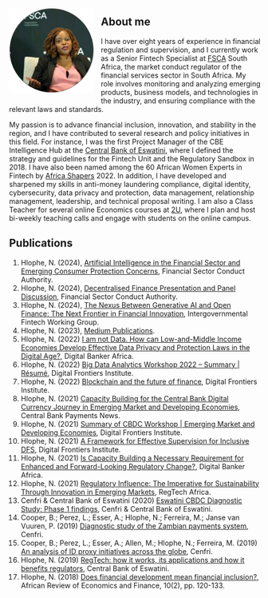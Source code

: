 <dl>
<img src="NolPIC.png" style="border: 0pt none; margin-bottom: 1em; float: left; margin-right: 1em;" height="170">
<p style="text-align: left;">
</p>
</dl> 

## About me
 
I have over eight years of experience in financial regulation and supervision, and I currently work as a Senior Fintech Specialist at <a href="https://www.fsca.co.za/Pages/Default.aspx" target="_blank">FSCA</a> South Africa, the market conduct regulator of the financial services sector in South Africa. My role involves monitoring and analyzing emerging products, business models, and technologies in the industry, and ensuring compliance with the relevant laws and standards.

My passion is to advance financial inclusion, innovation, and stability in the region, and I have contributed to several research and policy initiatives in this field. For instance, I was the first Project Manager of the CBE Intelligence Hub at the <a href="https://www.centralbank.org.sz/" target="_blank">Central Bank of Eswatini</a>, where I defined the strategy and guidelines for the Fintech Unit and the Regulatory Sandbox in 2018. I have also been named among the 60 African Women Experts in Fintech by <a href="https://africanshapers.com/en/60-african-women-experts-in-fintech/" target="_blank">Africa Shapers</a> 2022. In addition, I have developed and sharpened my skills in anti-money laundering compliance, digital identity, cybersecurity, data privacy and protection, data management, relationship management, leadership, and technical proposal writing. I am also a Class Teacher for several online Economics courses at <a href="https://2u.com/" target="_blank">2U</a>, where I plan and host bi-weekly teaching calls and engage with students on the online campus.

## Publications

1. Hlophe, N. (2024), <a href="https://www.fsca.co.za/Documents/Presentation%20on%20AI%20in%20Finance%20and%20Consumer%20Protection%20FSCA%20Conference%20Day%201.pdf" target="_blank"> Artificial Intelligence in the Financial Sector and Emerging Consumer Protection Concerns</a>, Financial Sector Conduct Authority.
2. Hlophe, N. (2024), <a href="https://www.fsca.co.za/Regulatory%20Frameworks/Documents/2023.10.26_DeFi%20Presentation%20and%20Panel%20Discussion%201.pdf" target="_blank">Decentralised Finance Presentation and Panel Discussion</a>, Financial Sector Conduct Authority.
3. Hlophe, N. (2024), <a href="https://www.ifwg.co.za/Pages/The-nexus-between-generative-AI-and-open-finance.aspx" target="_blank">The Nexus Between Generative AI and Open Finance: The Next Frontier in Financial Innovation</a>, Intergovernmental Fintech Working Group.
4. Hlophe, N. (2023), <a href="https://medium.com/@nolwazihlophe" target="_blank"> Medium Publications</a>.
5. Hlophe, N. (2022) <a href="https://issuu.com/digitalbankerafrica/docs/digital_banker_africa_autumn_2022/42" target="_blank"> I am not Data. How can Low-and-Middle Income Economies Develop Effective Data Privacy and Protection Laws in the Digital Age?</a>, Digital Banker Africa.
6. Hlophe, N. (2022) <a href="https://digitalfrontiersinstitute.org/big-data-analytics-workshop-2022-summary/" target="_blank"> Big Data Analytics Workshop 2022 – Summary | Résumé</a>, Digital Frontiers Institute.
7. Hlophe, N. (2022) <a href="https://digitalfrontiersinstitute.org/blockchain-and-the-future-of-finance/" target="_blank"> Blockchain and the future of finance</a>, Digital Frontiers Institute.
8. Hlophe, N. (2021) <a href="https://cbpn.currencyresearch.com/blog/2021/11/25/dfi-capacity-building-for-cbdcs/" target="_blank"> Capacity Building for the Central Bank Digital Currency Journey in Emerging Market and Developing Economies</a>, Central Bank Payments News.
9. Hlophe, N. (2021) <a href="https://digitalfrontiersinstitute.org/summary-of-cbdc-workshop-emerging-market-and-developing-economies/" target="_blank"> Summary of CBDC Workshop | Emerging Market and Developing Economies</a>, Digital Frontiers Institute.
10. Hlophe, N. (2021) <a href="https://digitalfrontiersinstitute.org/a-framework-for-effective-supervision-for-inclusive-dfs/" target="_blank"> A Framework for Effective Supervision for Inclusive DFS</a>, Digital Frontiers Institute.
11. Hlophe, N. (2021) <a href="https://digitalbankerafrica.com/capacity-building-as-requirement-for-regulatory-change" target="_blank"> Is Capacity Building a Necessary Requirement for Enhanced and Forward-Looking Regulatory Change?</a>, Digital Banker Africa.
12. Hlophe, N. (2021) <a href="https://issuu.com/regtechafrica/docs/regtechafrica_magazine__issuu_" target="_blank"> Regulatory Influence: The Imperative for Sustainability Through Innovation in Emerging Markets</a>, RegTech Africa.
13. Cenfri & Central Bank of Eswatini (2020) <a href="https://www.centralbank.org.sz/cbdc" target="_blank"> Eswatini CBDC Diagnostic Study: Phase 1 findings</a>, Cenfri & Central Bank of Eswatini.
14. Cooper, B.; Perez, L.; Esser, A.; Hlophe, N.; Ferreira, M.; Janse van Vuuren, P. (2019) <a href="https://cenfri.org/publications/diagnostic-study-of-the-zambian-payments-system" target="_blank"> Diagnostic study of the Zambian payments system</a>, Cenfri.
15. Cooper, B.; Perez, L.; Esser, A.; Allen, M.; Hlophe, N.; Ferreira, M. (2019) <a href="https://cenfri.org/publications/an-analysis-of-id-proxy-initiatives-across-the-globe" target="_blank"> An analysis of ID proxy initiatives across the globe</a>, Cenfri.
16. Hlophe, N. (2019) <a href="https://.www.centralbank.org.sz/magazine/" target="_blank">RegTech: how it works, its applications and how it benefits regulators</a>, Central Bank of Eswatini. 
17. Hlophe, N. (2018) <a href="https://www.african-review.com/view-paper.php?serial=20191102135807-759399" target="_blank">Does financial development mean financial inclusion?</a>, African Review of Economics and Finance, 10(2), pp. 120-133.
